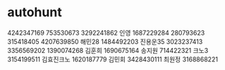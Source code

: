 # autohunt
4242347169 753530673 3292241862
인영 1687229284 280793623 315418405 4207639850
해민28 1484492203
진용운35 3023237413 3356569202 1390074268
김훈희 1690675164
송지원 714422321
크노3 3154199511
김효진크노 1620187779
김민회 3428430111
최원정 3168868221
